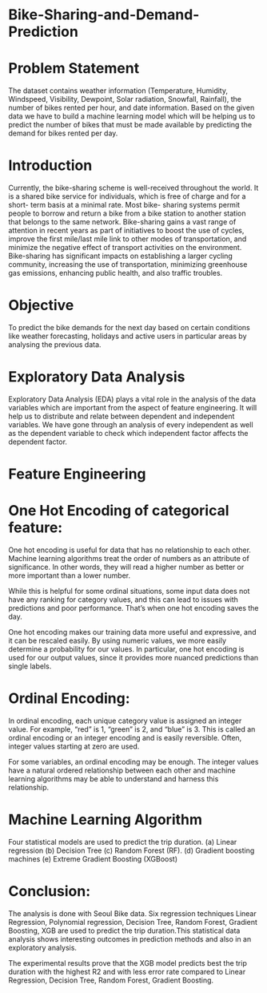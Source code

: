 



















# Bike-Sharing-and-Demand-Prediction

# Problem Statement

The dataset contains weather information (Temperature, Humidity, Windspeed, Visibility, Dewpoint, Solar radiation, Snowfall, Rainfall), the number of bikes rented per hour, and date information. Based on the given data we have to build a machine learning model which will be helping us to predict the number of bikes that must be made available by predicting the demand for bikes rented per day.

# Introduction

Currently, the bike-sharing scheme is well-received throughout the world. It is a shared bike service for individuals, which is free of charge and for a short- term basis at a minimal rate. Most bike- sharing systems permit people to borrow and return a bike from a bike station to another station that belongs to the same network. Bike-sharing gains a vast range of attention in recent years as part of initiatives to boost the use of cycles, improve the first mile/last mile link to other modes of transportation, and minimize the negative effect of transport activities on the environment. Bike-sharing has significant impacts on establishing a larger cycling community, increasing the use of transportation, minimizing greenhouse gas emissions, enhancing public health, and also traffic troubles.

# Objective

To predict the bike demands for the next day based on certain conditions like weather forecasting, holidays and active users in particular areas by analysing the previous data.

# Exploratory Data Analysis

Exploratory Data Analysis (EDA) plays a vital role in the analysis of the data variables which are important from the aspect of feature engineering. It will help us to distribute and relate between dependent and independent variables. We have gone through an analysis of every independent as well as the dependent variable to check which independent factor affects the dependent factor.

# Feature Engineering

# One Hot Encoding of categorical feature:

One hot encoding is useful for data that has no relationship to each other. Machine learning algorithms treat the order of numbers as an attribute of significance. In other words, they will read a higher number as better or more important than a lower number.

While this is helpful for some ordinal situations, some input data does not have any ranking for category values, and this can lead to issues with predictions and poor performance. That’s when one hot encoding saves the day.

One hot encoding makes our training data more useful and expressive, and it can be rescaled easily. By using numeric values, we more easily determine a probability for our values. In particular, one hot encoding is used for our output values, since it provides more nuanced predictions than single labels.



# Ordinal Encoding:
In ordinal encoding, each unique category value is assigned an integer value.
For example, “red” is 1, “green” is 2, and “blue” is 3.
This is called an ordinal encoding or an integer encoding and is easily reversible. Often, integer values starting at zero are used.

For some variables, an ordinal encoding may be enough. The integer values have a natural ordered relationship between each other and machine learning algorithms may be able to understand and harness this relationship.

# Machine Learning Algorithm

Four statistical models are used to predict the trip duration. (a) Linear regression (b) Decision Tree (c) Random Forest (RF). (d) Gradient boosting machines (e) Extreme Gradient Boosting (XGBoost)

# Conclusion:

The analysis is done with Seoul Bike data. Six regression techniques Linear Regression, Polynomial regression, Decision Tree, Random Forest, Gradient Boosting, XGB are used to predict the trip duration.This statistical data analysis shows interesting outcomes in prediction methods and also in an exploratory analysis.

The experimental results prove that the XGB model predicts best the trip duration with the highest R2 and with less error rate compared to Linear Regression, Decision Tree, Random Forest, Gradient Boosting.

